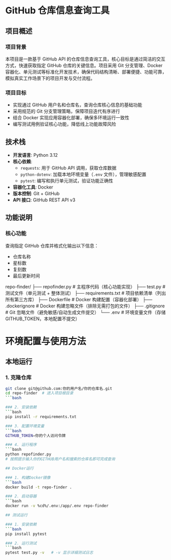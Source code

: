 # GitHub 仓库信息查询工具

## 项目概述

### 项目背景

本项目是一款基于 GitHub API 的仓库信息查询工具，核心目标是通过简洁的交互方式，快速获取指定 GitHub 仓库的关键信息。项目采用 Git 分支管理、Docker 容器化、单元测试等标准化开发技术，确保代码结构清晰、部署便捷、功能可靠，模拟真实工作场景下的项目开发与交付流程。

### 项目目标

- 实现通过 GitHub 用户名和仓库名，查询仓库核心信息的基础功能
- 采用规范的 Git 分支管理策略，保障项目迭代有序进行
- 结合 Docker 实现应用容器化部署，确保多环境运行一致性
- 编写测试用例验证核心功能，降低线上功能故障风险

## 技术栈

- &zwnj;**开发语言**&zwnj;: Python 3.12
- &zwnj;**核心依赖**&zwnj;:
  - `requests`: 用于 GitHub API 调用，获取仓库数据
  - `python-dotenv`: 加载本地环境变量（`.env` 文件），管理敏感配置
  - `pytest`: 编写和执行单元测试，验证功能正确性
- &zwnj;**容器化工具**&zwnj;: Docker
- &zwnj;**版本控制**&zwnj;: Git + GitHub
- &zwnj;**API 接口**&zwnj;: GitHub REST API v3

## 功能说明

### 核心功能

查询指定 GitHub 仓库并格式化输出以下信息：

- 仓库名称
- 星标数
- 复刻数
- 最后更新时间

repo-finder/
├── repofinder.py       # 主程序代码（核心功能实现）
├── test.py             # 测试文件（单元测试 + 整体测试）
├── requirements.txt    # 项目依赖清单（列出所有第三方库）
├── Dockerfile          # Docker 构建配置（容器化部署）
├── .dockerignore       # Docker 构建忽略文件（排除无需打包的文件）
├── .gitignore          # Git 忽略文件（避免敏感/自动生成文件提交）
└── .env                # 环境变量文件（存储 GITHUB_TOKEN，本地配置不提交）

# 环境配置与使用方法

## 本地运行

### 1. 克隆仓库
```bash
git clone git@github.com:你的用户名/你的仓库名.git
cd repo-finder  # 进入项目根目录
```bash

### 2. 安装依赖
```bash
pip install -r requirements.txt

### 3. 配置环境变量
```bash
GITHUB_TOKEN=你的个人访问令牌

### 4. 运行程序
```bash
python repofinder.py   
# 按照提示输入你的GITHUB用户名和搜索的仓库名即可完成查询

## Docker运行

### 1. 构建Docker镜像
```bash
docker build -t repo-finder .

### 2. 启动容器
```bash
docker run -v %cd%/.env:/app/.env repo-finder

## 测试运行

### 1. 安装依赖
```bash
pip install pytest

### 2. 运行测试
```bash
pytest test.py -v   # -v 显示详细测试日志


